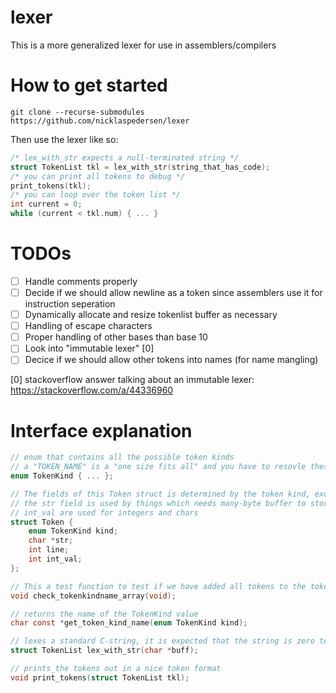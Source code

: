 # lexer

This is a more generalized lexer for use in assemblers/compilers

# How to get started

```shell
git clone --recurse-submodules https://github.com/nicklaspedersen/lexer
```

Then use the lexer like so:

```C
/* lex_with_str expects a null-terminated string */
struct TokenList tkl = lex_with_str(string_that_has_code);
/* you can print all tokens to debug */
print_tokens(tkl);
/* you can loop over the token list */
int current = 0;
while (current < tkl.num) { ... }
```

# TODOs
- [ ] Handle comments properly
- [ ] Decide if we should allow newline as a token since assemblers use it for instruction seperation
- [ ] Dynamically allocate and resize tokenlist buffer as necessary
- [ ] Handling of escape characters
- [ ] Proper handling of other bases than base 10
- [ ] Look into "immutable lexer" [0]
- [ ] Decice if we should allow other tokens into names (for name mangling)

[0] stackoverflow answer talking about an immutable lexer: https://stackoverflow.com/a/44336960

# Interface explanation

```C
// enum that contains all the possible token kinds
// a "TOKEN_NAME" is a "one size fits all" and you have to resovle these after the lexing stage
enum TokenKind { ... };

// The fields of this Token struct is determined by the token kind, except the line number field
// the str field is used by things which needs many-byte buffer to store the information such as a name or string
// int_val are used for integers and chars
struct Token {
    enum TokenKind kind;
    char *str;
    int line;
    int int_val;
};

// This a test function to test if we have added all tokens to the tokenkindname array
void check_tokenkindname_array(void);

// returns the name of the TokenKind value
char const *get_token_kind_name(enum TokenKind kind);

// lexes a standard C-string, it is expected that the string is zero terminated
struct TokenList lex_with_str(char *buff);

// prints_the tokens out in a nice token format
void print_tokens(struct TokenList tkl);
```

